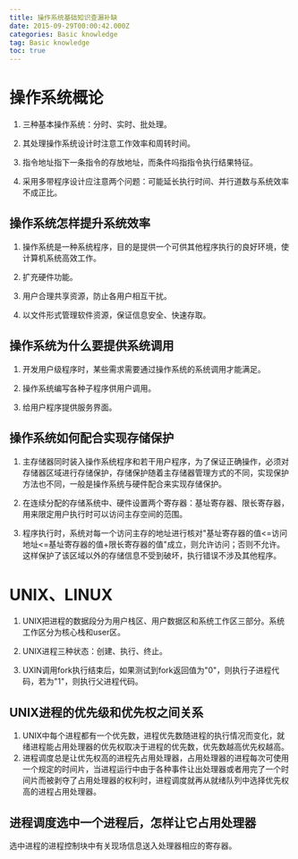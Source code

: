 ```yaml
---
title: 操作系统基础知识查漏补缺
date: 2015-09-29T00:00:42.000Z
categories: Basic knowledge
tag: Basic knowledge
toc: true
---
```


# 操作系统概论

1.  三种基本操作系统：分时、实时、批处理。

2.  其处理操作系统设计时注意工作效率和周转时间。

3.  指令地址指下一条指令的存放地址，而条件吗指指令执行结果特征。

4.  采用多带程序设计应注意两个问题：可能延长执行时间、并行道数与系统效率不成正比。

## 操作系统怎样提升系统效率

1.  操作系统是一种系统程序，目的是提供一个可供其他程序执行的良好环境，使计算机系统高效工作。

2.  扩充硬件功能。

3.  用户合理共享资源，防止各用户相互干扰。

4.  以文件形式管理软件资源，保证信息安全、快速存取。

<!-- more -->

## 操作系统为什么要提供系统调用

1.  开发用户级程序时，某些需求需要通过操作系统的系统调用才能满足。

2.  操作系统编写各种子程序供用户调用。

3.  给用户程序提供服务界面。

## 操作系统如何配合实现存储保护

1.  主存储器同时装入操作系统程序和若干用户程序，为了保证正确操作，必须对存储器区域进行存储保护，存储保护随着主存储器管理方式的不同，实现保护方法也不同，一般是操作系统与硬件配合来实现存储保护。

2.  在连续分配的存储系统中、硬件设置两个寄存器：基址寄存器、限长寄存器，用来限定用户执行时可以访问主存空间的范围。

3.  程序执行时，系统对每一个访问主存的地址进行核对"基址寄存器的值&lt;=访问地址&lt;=基址寄存器的值+限长寄存器的值"成立，则允许访问；否则不允许。这样保护了该区域以外的存储信息不受到破坏，执行错误不涉及其他程序。

# UNIX、LINUX

1.  UNIX把进程的数据段分为用户栈区、用户数据区和系统工作区三部分。系统工作区分为核心栈和user区。

2.  UNIX进程三种状态：创建、执行、终止。

3.  UXIN调用fork执行结束后，如果测试到fork返回值为"0"，则执行子进程代码，若为"1"，则执行父进程代码。

## UNIX进程的优先级和优先权之间关系

1.  UNIX中每个进程都有一个优先数，进程优先数随进程的执行情况而变化，就绪进程能占用处理器的优先权取决于进程的优先数，优先数越高优先权越高。
2.  进程调度总是让优先权高的进程先占用处理器，占用处理器的进程每次可使用一个规定的时间片，当进程运行中由于各种事件让出处理器或者用完了一个时间片而被剥夺了占用处理器的权利时，进程调度就再从就绪队列中选择优先权高的进程占用处理器。

## 进程调度选中一个进程后，怎样让它占用处理器

选中进程的进程控制块中有关现场信息送入处理器相应的寄存器。
